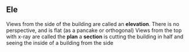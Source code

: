 ## Ele

Views from the side of the building are called an **elevation**. There is no perspective, and is flat (as a pancake or orthogonal)
Views from the top with x-ray are called the **plan**
a **section** is cutting the building in half and seeing the inside of a building from the side
